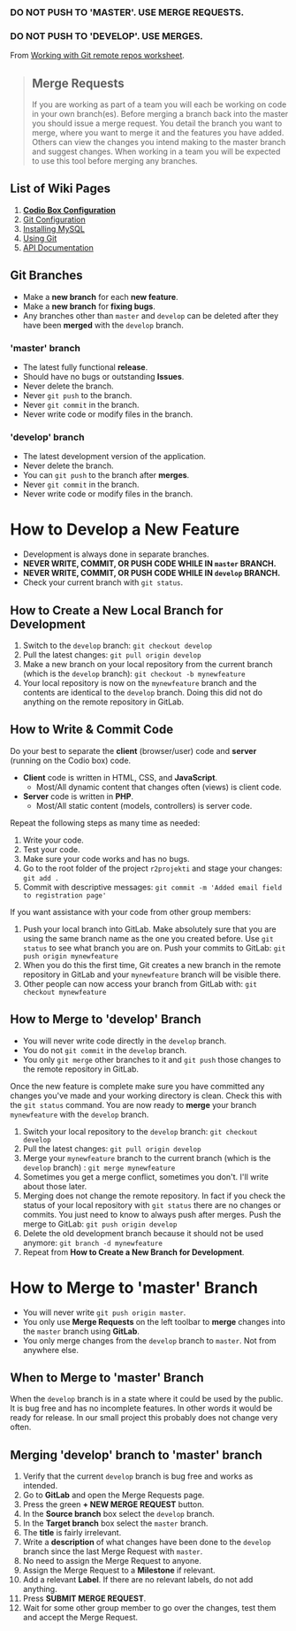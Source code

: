 ### DO NOT PUSH TO 'MASTER'. USE MERGE REQUESTS. ###
### DO NOT PUSH TO 'DEVELOP'. USE MERGES. ###
From [Working with Git remote repos worksheet](https://github.com/covcom/205CDE/blob/master/labs/02%20Git%20Remotes/worksheet.md).

> ## Merge Requests ##
> If you are working as part of a team you will each be working on code in your own branch(es). Before merging a branch back into the master you should issue a merge request. You detail the branch you want to merge, where you want to merge it and the features you have added. Others can view the changes you intend making to the master branch and suggest changes. When working in a team you will be expected to use this tool before merging any branches.

## List of Wiki Pages ##
1. **[Codio Box Configuration](https://gitlab.com/joseu/R2Projekti/wikis/codio-box-configuration)**
1. [Git Configuration](https://gitlab.com/joseu/R2Projekti/wikis/git-configuration)
1. [Installing MySQL](https://gitlab.com/joseu/R2Projekti/wikis/installing-mysql)
1. [Using Git](https://gitlab.com/joseu/R2Projekti/wikis/using-git)
1. [API Documentation](https://gitlab.com/joseu/R2Projekti/wikis/api-documentation)

## Git Branches ##
* Make a **new branch** for each **new feature**.
* Make a **new branch** for **fixing bugs**.
* Any branches other than `master` and `develop` can be deleted after they have been **merged** with the `develop` branch.

### 'master' branch ##
* The latest fully functional **release**.
* Should have no bugs or outstanding **Issues**.
* Never delete the branch.
* Never `git push` to the branch.
* Never `git commit` in the branch.
* Never write code or modify files in the branch.

### 'develop' branch ###
* The latest development version of the application.
* Never delete the branch.
* You can `git push` to the branch after **merges**.
* Never `git commit` in the branch.
* Never write code or modify files in the branch.

# How to Develop a New Feature #
* Development is always done in separate branches.
* **NEVER WRITE, COMMIT, OR PUSH CODE WHILE IN `master` BRANCH.**
* **NEVER WRITE, COMMIT, OR PUSH CODE WHILE IN `develop` BRANCH.**
* Check your current branch with `git status`.

## How to Create a New Local Branch for Development ##
1. Switch to the `develop` branch: `git checkout develop`
1. Pull the latest changes: `git pull origin develop`
1. Make a new branch on your local repository from the current branch (which is the `develop` branch): `git checkout -b mynewfeature`
1. Your local repository is now on the `mynewfeature` branch and the contents are identical to the `develop` branch. Doing this did not do anything on the remote repository in GitLab.

## How to Write & Commit Code ##
Do your best to separate the **client** (browser/user) code and **server** (running on the Codio box) code.
* **Client** code is written in HTML, CSS, and **JavaScript**.
    * Most/All dynamic content that changes often (views) is client code.
* **Server** code is written in **PHP**.
    * Most/All static content (models, controllers) is server code.

Repeat the following steps as many time as needed:

1. Write your code.
1. Test your code.
1. Make sure your code works and has no bugs.
1. Go to the root folder of the project `r2projekti` and stage your changes: `git add .`
1. Commit with descriptive messages: `git commit -m 'Added email field to registration page'`

If you want assistance with your code from other group members:

1. Push your local branch into GitLab. Make absolutely sure that you are using the same branch name as the one you created before. Use `git status` to see what branch you are on. Push your commits to GitLab: `git push origin mynewfeature`
1. When you do this the first time, Git creates a new branch in the remote repository in GitLab and your `mynewfeature` branch will be visible there.
1. Other people can now access your branch from GitLab with: `git checkout mynewfeature`

## How to Merge to 'develop' Branch ##
* You will never write code directly in the `develop` branch.
* You do not `git commit` in the `develop` branch.
* You only `git merge` other branches to it and `git push` those changes to the remote repository in GitLab.

Once the new feature is complete make sure you have committed any changes you've made and your working directory is clean. Check this with the `git status` command. You are now ready to **merge** your branch `mynewfeature` with the `develop` branch.

1. Switch your local repository to the `develop` branch: `git checkout develop`
1. Pull the latest changes: `git pull origin develop`
1. Merge your `mynewfeature` branch to the current branch (which is the `develop` branch) : `git merge mynewfeature`
1. Sometimes you get a merge conflict, sometimes you don't. I'll write about those later.
1. Merging does not change the remote repository. In fact if you check the status of your local repository with `git status` there are no changes or commits. You just need to know to always push after merges. Push the merge to GitLab: `git push origin develop`
1. Delete the old development branch because it should not be used anymore: `git branch -d mynewfeature`
1. Repeat from **How to Create a New Branch for Development**.

# How to Merge to 'master' Branch #
* You will never write `git push origin master`.
* You only use **Merge Requests** on the left toolbar to **merge** changes into the `master` branch using **GitLab**.
* You only merge changes from the `develop` branch to `master`. Not from anywhere else.

## When to Merge to 'master' Branch ##
When the `develop` branch is in a state where it could be used by the public. It is bug free and has no incomplete features. In other words it would be ready for release. In our small project this probably does not change very often.

## Merging 'develop' branch to 'master' branch ##
1. Verify that the current `develop` branch is bug free and works as intended.
1. Go to **GitLab** and open the Merge Requests page.
1. Press the green **+ NEW MERGE REQUEST** button.
1. In the **Source branch** box select the `develop` branch.
1. In the **Target branch** box select the `master` branch.
1. The **title** is fairly irrelevant.
1. Write a **description** of what changes have been done to the `develop` branch since the last Merge Request with `master`.
1. No need to assign the Merge Request to anyone.
1. Assign the Merge Request to a **Milestone** if relevant.
1. Add a relevant **Label**. If there are no relevant labels, do not add anything.
1. Press **SUBMIT MERGE REQUEST**.
1. Wait for some other group member to go over the changes, test them and accept the Merge Request.